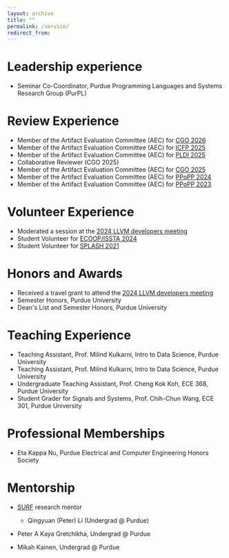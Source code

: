 ```yaml
---
layout: archive
title: ""
permalink: /service/
redirect_from:
---
```


# Leadership experience 
- Seminar Co-Coordinator, Purdue Programming Languages and Systems Research Group (PurPL)

# Review Experience
- Member of the Artifact Evaluation Committee (AEC) for [CGO 2026](https://2026.cgo.org/track/cgo-2026-artifact-evaluation)
- Member of the Artifact Evaluation Committee (AEC) for [ICFP 2025](https://icfp25.sigplan.org/committee/icfp-2025-artifact-evaluation-artifact-evaluation-committe)
- Member of the Artifact Evaluation Committee (AEC) for [PLDI 2025](https://pldi25.sigplan.org/committee/pldi-2025-pldi-research-artifacts-artifact-evaluation-committee)
- Collaborative Reviewer (CGO 2025)
- Member of the Artifact Evaluation Committee (AEC) for [CGO 2025](https://2025.cgo.org/track/cgo-2025-artifact-evaluation)
- Member of the Artifact Evaluation Committee (AEC) for [PPoPP 2024](https://ppopp24.sigplan.org/track/PPoPP-2024-artifact-evaluation)
- Member of the Artifact Evaluation Committee (AEC) for [PPoPP 2023](https://ppopp23.sigplan.org/track/PPoPP-2023-artifact-evaluation)

# Volunteer Experience
- Moderated a session at the [2024 LLVM developers meeting](https://llvm.org/devmtg/2024-10/)
- Student Volunteer for [ECOOP/ISSTA 2024](https://conf.researchr.org/home/issta-ecoop-2024)
- Student Volunteer for [SPLASH 2021](https://2021.splashcon.org/)

# Honors and Awards 
- Received a travel grant to attend the [2024 LLVM developers meeting](https://llvm.org/devmtg/2024-10/)
- Semester Honors, Purdue University 
- Dean's List and Semester Honors, Purdue University

# Teaching Experience 
- Teaching Assistant, Prof. Milind Kulkarni, Intro to Data Science, Purdue University
- Teaching Assistant, Prof. Milind Kulkarni, Intro to Data Science, Purdue University
- Undergraduate Teaching Assistant, Prof. Cheng Kok Koh, ECE 368, Purdue University
- Student Grader for Signals and Systems, Prof. Chih-Chun Wang, ECE 301, Purdue University

# Professional Memberships 
- Eta Kappa Nu, Purdue Electrical and Computer Engineering Honors Society

# Mentorship
- [SURF](https://docs.lib.purdue.edu/surf/) research mentor 
  - Qingyuan (Peter) Li (Undergrad @ Purdue)

- Peter A Kaya Gretchikha, Undergrad @ Purdue

- Mikah Kainen, Undergrad @ Purdue